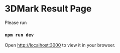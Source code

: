 # 3DMark Result Page

Please run

### `npm run dev`

Open [http://localhost:3000](http://localhost:3000) to view it in your browser.